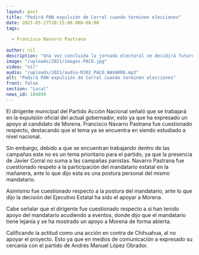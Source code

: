 ```yaml
---
layout: post
title: "Pedirá PAN expulsión de Corral cuando terminen elecciones"
date: 2021-05-27T20:25:00.000-06:00
tags:
  
  - Francisco Navarro Pastrana
  
author: nil
description: "Una vez concluida la jornada electoral se decidirá futuro de gobernador."
image: "/uploads/2021/images-PACO.jpg"
video: "nil"
audio: "/uploads/2021/audio-MJ02_PACO_NAVARRO.mp3"
alt: "Pedirá PAN expulsión de Corral cuando terminen elecciones"
front: false
section: "Local"
news_id: 184699
---
```


El dirigente municipal del Partido Acción Nacional señaló que se trabajará en la expulsión oficial del actual gobernador, esto ya que ha expresado un apoyo al candidato de Morena. Francisco Navarro Pastrana fue cuestionado respecto, destacando que el tema ya se encuentra en siendo estudiado a nivel nacional.

Sin embargo, debido a que se encuentran trabajando dentro de las campañas este no es un tema prioritario para el partido, ya que la presencia de Javier Corral no suma a las campañas panistas. Navarro Pastrana fue cuestionado respeto a la participación del mandatario estatal en la mañanera, ante lo que dijo esta es una postura personal del mismo mandatario.

Asimismo fue cuestionado respecto a la postura del mandatario, ante lo que dijo la decisión del Ejecutivo Estatal ha sido el apoyar a Morena.

Cabe señalar que el dirigente fue cuestionado respecto a si han tenido apoyo del mandatario acudiendo a eventos, donde dijo que el mandatario tiene lejanía y se ha mostrado un apoyo a Morena de forma abierta. 

Calificando la actitud como una acción en contra de Chihuahua, al no apoyar el proyecto. Esto ya que en medios de comunicación a expresado su cercanía con el partido de Andrés Manuel López Obrador.
